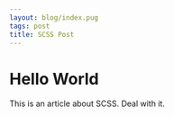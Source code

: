 ```yaml
---
layout: blog/index.pug
tags: post
title: SCSS Post
---
```

# Hello World

This is an article about SCSS. Deal with it.
